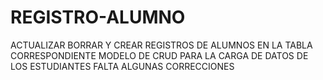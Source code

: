 # REGISTRO-ALUMNO
ACTUALIZAR BORRAR Y CREAR REGISTROS DE ALUMNOS EN LA TABLA CORRESPONDIENTE
 MODELO DE CRUD PARA LA CARGA DE DATOS DE LOS ESTUDIANTES
 FALTA ALGUNAS CORRECCIONES 
